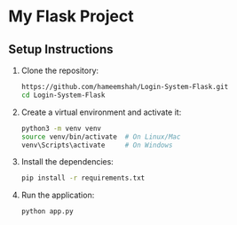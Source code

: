 # My Flask Project

## Setup Instructions

1. Clone the repository:
   ```sh
   https://github.com/hameemshah/Login-System-Flask.git
   cd Login-System-Flask
   ```

2. Create a virtual environment and activate it:
   ```sh
   python3 -m venv venv
   source venv/bin/activate  # On Linux/Mac
   venv\Scripts\activate     # On Windows
   ```

3. Install the dependencies:
   ```sh
   pip install -r requirements.txt
   ```

4. Run the application:
   ```sh
   python app.py
   ```
